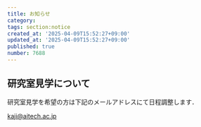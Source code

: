 ```yaml
---
title: お知らせ
category:
tags: section:notice
created_at: '2025-04-09T15:52:27+09:00'
updated_at: '2025-04-09T15:52:27+09:00'
published: true
number: 7688
---
```


## 研究室見学について
研究室見学を希望の方は下記のメールアドレスにて日程調整します．

<a href="mailto:kaji@aitech.ac.jp">kaji@aitech.ac.jp</a>

